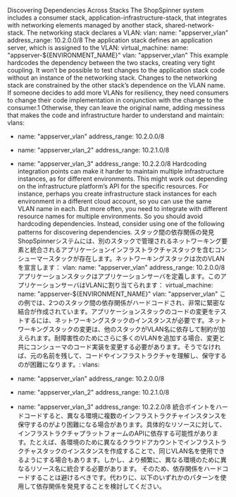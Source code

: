 Discovering Dependencies Across Stacks The ShopSpinner system includes a consumer stack, application-infrastructure-stack, that integrates with networking elements managed by another stack, shared-network-stack. The networking stack declares a VLAN:
vlan:
name: "appserver_vlan"
address_range: 10.2.0.0/8 The application stack defines an application server, which is assigned to the VLAN: virtual_machine:
name: "appserver-${ENVIRONMENT_NAME}"
vlan: "appserver_vlan" This example hardcodes the dependency between the two stacks, creating very tight coupling. It won’t be possible to test changes to the application stack code without an instance of the networking stack. Changes to the networking stack are constrained by the other stack’s dependence on the VLAN name. If someone decides to add more VLANs for resiliency, they need consumers to change their code implementation in conjunction with the change to the consumer.1 Otherwise, they can leave the original name, adding messiness that makes the code and infrastructure harder to understand and maintain: vlans:

-   name: "appserver_vlan"
    address_range: 10.2.0.0/8
-   name: "appserver_vlan_2"
    address_range: 10.2.1.0/8
-   name: "appserver_vlan_3"
    address_range: 10.2.2.0/8 Hardcoding integration points can make it harder to maintain multiple infrastructure instances, as for different environments. This might work out depending on the infrastructure platform’s API for the specific resources. For instance, perhaps you create infrastructure stack instances for each environment in a different cloud account, so you can use the same VLAN name in each. But more often, you need to integrate with different resource names for multiple environments.
    So you should avoid hardcoding dependencies. Instead, consider using one of the following patterns for discovering dependencies.
スタック間の依存関係の発見 ShopSpinnerシステムには、別のスタックで管理されるネットワーキング要素と統合されるアプリケーションインフラストラクチャスタックを含むコンシューマースタックが存在します。ネットワーキングスタックは次のVLANを宣言します：
vlan:
name: "appserver_vlan"
address_range: 10.2.0.0/8 アプリケーションスタックはアプリケーションサーバを定義します。このアプリケーションサーバはVLANに割り当てられます：
virtual_machine:
name: "appserver-${ENVIRONMENT_NAME}"
vlan: "appserver_vlan" この例では、2つのスタック間の依存関係がハードコードされ、非常に緊密な結合が作成されています。アプリケーションスタックのコードの変更をテストするには、ネットワーキングスタックのインスタンスが必要です。ネットワーキングスタックの変更は、他のスタックがVLAN名に依存して制約が加えられます。耐障害性のためにさらに多くのVLANを追加する場合、変更と共にコンシューマのコード実装を変更する必要があります。そうでなければ、元の名前を残して、コードやインフラストラクチャを理解し、保守するのが困難になります。:
vlans:

-   name: "appserver_vlan"
    address_range: 10.2.0.0/8
-   name: "appserver_vlan_2"
    address_range: 10.2.1.0/8
-   name: "appserver_vlan_3"
    address_range: 10.2.2.0/8 統合ポイントをハードコードすると、異なる環境に複数のインフラストラクチャインスタンスを保守するのがより困難になる場合があります。具体的なリソースに対して、インフラストラクチャプラットフォームのAPIに依存する可能性があります。たとえば、各環境のために異なるクラウドアカウントでインフラストラクチャスタックのインスタンスを作成することで、同じVLAN名を使用できるようにする場合もあります。しかし、より頻繁に、異なる環境のために異なるリソース名に統合する必要があります。
そのため、依存関係をハードコードすることは避けるべきです。代わりに、以下のいずれかのパターンを使用して依存関係を発見することを検討してください。